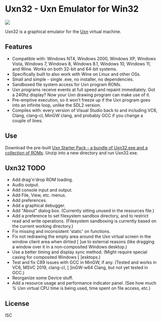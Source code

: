 Uxn32 - Uxn Emulator for Win32
==============================

![](https://raw.githubusercontent.com/wiki/randrew/uxn32/uxn32-banner.png)

Uxn32 is a graphical emulator for the [Uxn](https://wiki.xxiivv.com/site/uxn.html) virtual machine.

Features
--------

* Compatible with: Windows NT4, Windows 2000, Windows XP, Windows Vista, Windows 7, Windows 8, Windows 8.1, Windows 10, Windows 11, and Wine. Works on both 32-bit and 64-bit systems.
* Specifically built to also work with Wine on Linux and other OSs.
* Small and simple - single .exe, no installer, no dependencies.
* Sandboxed file system access for Uxn program ROMs.
* Uxn programs receive events at full speed and repaint immediately. Got a 240hz display? Now your Uxn drawing program can make use of it.
* Pre-emptive execution, so it won't freeze up if the Uxn program goes into an infinite loop, unlike the SDL2 version.
* Compiles with: every version of Visual Studio back to and including VC6, Clang, clang-cl, MinGW clang, and probably GCC if you change a couple of lines.

Use
---

Download the pre-built [Uxn Starter Pack - a bundle of Uxn32.exe and a collection of ROMs](https://github.com/randrew/uxn32/releases/download/1.0/Uxn32-1.0-Plus-Start-Pack-ROMs.zip). Unzip into a new directory and run Uxn32.exe.

Uxn32 TODO
----------

- Add drag'n'drop ROM loading.
- Audio output.
- Add console input and output.
- Add File, View, etc. menus.
- Add preferences.
- Add a graphical debugger.
- Add "About" dialog box. (Currently sitting unused in the resources file.)
- Add a preference to set filesystem sandbox directory, and to restrict read and write operations. (Filesystem sandboxing is currently based on the current working directory.)
- Fix missing and inconsistent 'static' on functions.
- Fix not redrawing the empty area around the Uxn virtual screen in the window client area when dirtied [ ]ue to external reasons (like dragging a window over it in a non-composited Windows desktop.)
- Use a better timing and display sync method. (Might require special casing for composited Windows [ ]esktops.)
- Test and fix C89 issues with GCC in MinGW, if any. (Tested and works in VC6, MSVC 2019, clang-cl, [ ]inGW-w64 Clang, but not yet tested in GCC.)
- Reorganize some Device stuff.
- Add a resource usage and performance indicator panel. (See how much % Uxn virtual CPU time is being used, time spent on file access, etc.)

License
-------

ISC
